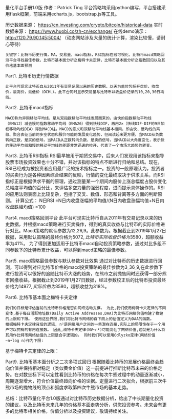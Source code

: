 量化平台手册1.0版
作者：Patrick Ting
	平台策略均采用python编写，平台搭建采用flask框架，前端采用echarts.js，bootstrap.js等工具。

历史数据来源： https://cn.investing.com/crypto/bitcoin/historical-data
实时数据来源： https://www.huobi.co/zh-cn/exchange/
在线demo演示：http://120.79.90.145:5004/  （动态网站涉及大量的统计计算，渲染比较慢，请耐心等待）

	关键字：比特币历史行情，MA，交易量，macd指标，RSI指标在线可视化，比特币macd策略回测平台寻找最佳参数，比特币基本面分析之梅特卡夫定律，比特币基本面分析之指数回归以及其价格基本面预测

Part1. 比特币历史行情数据
 
	此平台可现实比特币自从2011年有交易记录以来的历史数据，以天为单位包括开盘价，收盘价，最高价，最低价（OCHL）。此平台同时显示交易量与比特币以收盘价记录的10,20,30日均线。
Part2. 比特币macd指标

	MACD称为异同移动平均线，是从双指数移动平均线发展而来的，由快的指数移动平均线（EMA12）减去慢的指数移动平均线（EMA26）得到快线DIF，再用2×（快线DIF-DIF的9日加权移动均线DEA）得到MACD柱。MACD的意义和双移动平均线基本相同，即由快、慢均线的离散、聚合表征当前的多空状态和股价可能的发展变化趋势，但阅读起来更方便。当MACD从负数转向正数，是买的信号。当MACD从正数转向负数，是卖的信号。当MACD以大角度变化，表示快的移动平均线和慢的移动平均线的差距非常迅速的拉开，代表了一个市场大趋势的转变。

 
Part3. 比特币RSI指标
	RSI最早被用于期货交易中，后来人们发现用该指标来指导股票市场投资效果也十分不错，并对该指标的特点不断进行归纳和总结。现在，RSI已经成为被投资者应用最广泛的技术指标之一。投资的一般原理认为，投资者的买卖行为是各种因素综合结果的反映，行情的变化最终取决于供求关系，而RSI指标正是根据供求平衡的原理，通过测量某一个期间内股价上涨总幅度占股价变化总幅度平均值的百分比，来评估多空力量的强弱程度，进而提示具体操作的。RSI的应用法则表面上比较复杂，包括了交叉、数值、形态和背离等多方面的判断原则。
计算公式：
N日RSI =N日内收盘涨幅的平均值/(N日内收盘涨幅均值+N日内收盘跌幅均值) ×100

 
Part4. macd策略回测平台
	此平台可现实比特币自从2011年有交易记录以来的历史数据，并根据macd策略进行买卖操作，得到的真实收益与比特币的实际价格进行对比。Macd策略的默认参数为12,26,9。此参数为。根据截止到2019年1月27日数据，采用默认策略的最终价格为$5072,比特币实际收盘价格为$3580，超额收益率为41%。
	为了得到更加适用于比特币macd自动投资策略参数，通过对比多组不同参数下的比特币累计收益，可以得到macd策略的最佳参数。
 
 
 

Part5. macd策略最佳参数与默认参数对比效果
	通过对比特币的历史数据进行回测，可以得到对应比特币价格的macd投资策略的最佳参数为3_36_9,在此参数下进行投资可以很好的追随比特币大涨的趋势，在熊市之前抛售同时还获得一部分熊市回撤收益。根据截止到2019年1月27日数据，经过参数校正后的比特币投资最终价格为$14977, 实际价格为$3580，超额收益为318%。
 
Part6. 比特币基本面之梅特卡夫定律
 
	我们的目标是评估当前的比特币价格是否由网络活动支撑。 为此,我们使用梅特卡夫定律的不同变体,基于每日活跃地址数(Daily Active Addresses,DAA)为比特币网络价值构建了稳健的上限和下限。 使用这些界限,我们将比特币网络的自下而上的估值定义为DAA的函数。
	根据梅特卡夫定律背后的逻辑, n²是网络用户之间的一些潜在连接,实际上的局限性在于一个用户可以拥有的有用连接数。 因此,梅特卡夫定律(NV~n²)可能高估了网络价值,这就是为什么将其用作比特币网络估值的上限是合乎逻辑的。 同时我们可以使用Odlyzko定律(网络价值~n•log n)作为下限:
 
基于梅特卡夫定律的上限：
 
 
Part9. 比特币基本面分析之二次多项式回归
	根据随着比特币的发展价格最终会趋向价值并保持相对稳定（类似黄金价值）这一前提进行推断比特币未来的价格走势。在对数坐标下可以定性看到比特币的价格在每次牛熊过程中的动量逐渐减小，周期逐渐增大，符合价值最终趋向价格的论据。定量进行二次拟合，根据前三次牛熊市场的抛物线的顶点和弧度求取第四次牛熊市场的基本走势。
 


总结：比特币量化平台1.0版通过对比特币历史数据分析，给出了中长期量化投资的建议，以及比特币未来几年的价格基本面走势分析，供您投资参考。未来会有更多的比特币相关价格，价值分析以及投资建议，敬请持续关注。
